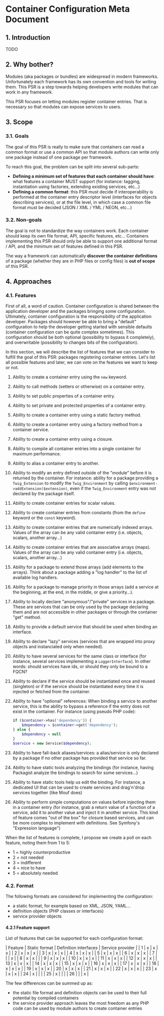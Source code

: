 # Container Configuration Meta Document

## 1. Introduction

TODO

## 2. Why bother?

Modules (aka packages or bundles) are widespread in modern frameworks. Unfortunately each framework has its own convention and tools for writing them. This PSR is a step towards helping developers write modules that can work in any framework.

This PSR focuses on letting modules register container entries. That is necessary so that modules can expose services to users.

## 3. Scope

### 3.1. Goals

The goal of this PSR is really to make sure that containers can read a common format or use a common API so that module authors can write only one package instead of one package per framework.

To reach this goal, the problem can be split into several sub-parts:

- **Defining a minimum set of features that each container should have**: what features a container MUST support (for instance: tagging, instantiation using factories, extending existing services, etc...)
- **Defining a common format**: this PSR must decide if interoperability is performed at the container entry descriptor level (interfaces for objects describing services), or at the file level, in which case a common file format must be decided (JSON / XML / YML / NEON, etc...)

### 3.2. Non-goals

The goal is not to standardize the way containers work. Each container should keep its own file format, API, specific features, etc... Containers implementing this PSR should only be able to support one additional format / API, and the minimum set of features defined in this PSR.

The way a framework can automatically **discover the container definitions** of a package (whether they are in PHP files or config files) is **out of scope** of this PSR.

## 4. Approaches

### 4.1. Features

First of all, a word of caution. Container configuration is shared between the application developer and the packages bringing some configuration. Ultimately, container configuration is the responsibility of the application developer. Packages should however be able to bring a "default" configuration to help the developer getting started with sensible defaults (container configuration can be quite complex sometimes). This configuration should be both optional (possibility to bypass it completely), and overwritable (possibility to changes bits of the configuration).

In this section, we will describe the list of features that we can consider to fulfill the goal of this PSR: packages registering container entries. Let's list all possible features and later, we can vote on the features we want to keep or not.

1. Ability to create a container entry using the `new` keyword.

1. Ability to call methods (setters or otherwise) on a container entry.

1. Ability to set public properties of a container entry.

1. Ability to set private and protected properties of a container entry.

1. Ability to create a container entry using a static factory method.

1. Ability to create a container entry using a factory method from a container service.

1. Ability to create a container entry using a closure.

1. Ability to compile all container entries into a single container for maximum performance.

1. Ability to alias a container entry to another.

1. Ability to modify an entry defined outside of the "module" before it is returned by the container. For instance: ability for a package providing a `Twig_Extension` to modify the `Twig_Environment` by calling `$environment->addExtension($extension)`, even if the `Twig_Environment` entry was not declared by the package itself.

1. Ability to create container entries for scalar values.

1. Ability to create container entries from constants (from the `define` keyword or the `const` keyword).

1. Ability to create container entries that are numerically indexed arrays. Values of the array can be any valid container entry (i.e. objects, scalars, another array...)

1. Ability to create container entries that are associative arrays (maps). Values of the array can be any valid container entry (i.e. objects, scalars, another array...)

1. Ability for a package to extend those arrays (add elements to the arrays). Think about a package adding a "log handler" to the list of available log handlers.

1. Ability for a package to manage priority in those arrays (add a service at the beginning, at the end, in the middle, or give a priority...).

1. Ability to locally declare "anonymous"/"private" services in a package. These are services that can be only used by the package declaring them and are not accessible in other packages or through the container "get" method.

1. Ability to provide a default service that should be used when binding an interface.

1. Ability to declare "lazy" services (services that are wrapped into proxy objects and instanciated only when needed).

1. Ability to have several services for the same class or interface (for instance, several services implementing a `LoggerInterface`). In other words: should services have ids, or should they only be bound to a FQCN?

1. Ability to declare if the service should be instantiated once and reused (singleton) or if the service should be instantiated every time it is injected or fetched from the container.

1. Ability to have "optional" references: When binding a service to another service, this is the ability to bypass a reference if the entry does not exist in the container. For instance (using pseudo PHP code):
   ```php
   if ($container->has('dependency')) {
       $dependency = $container->get('dependency');
   } else {
       $dependency = null
   }
   $service = new Service($dependency);
   ```

1. Ability to have fall-back aliases/services: a alias/service is only declared by a package if no other package has provided that service so far.

1. Ability to have static tools analyzing the bindings (for instance, having Packagist analyze the bindings to search for some services...)

1. Ability to have static tools help us edit the binding. For instance, a dedicated UI that can be used to create services and drag'n'drop services together (like Mouf does)

1. Ability to perform simple computations on values before injecting them in a container entry (for instance, grab a return value of a function of a service, add it to another value and inject it in another service. This kind of feature comes "out of the box" for closure based services, and can be more complex to implement with definitions. See Symfony's "Expression language")

When the list of features is complete, I propose we create a poll on each feature, noting them from 1 to 5:

- 1 = highly counterproductive
- 2 = not needed
- 3 = indifferent
- 4 = nice to have
- 5 = absolutely needed


### 4.2. Format

The following formats are considered for implementing the configuration:

- a static format, for example based on XML, JSON, YAML...
- definition objects (PHP classes or interfaces)
- service provider objects

#### 4.2.1 Feature support

List of features that can be supported for each configuration format:

| Feature | Static format | Definition interfaces | Service provider |
| 1  | x | x | x |
| 2  | x | x | x |
| 3  | x | x | x |
| 4  | x | x | x |
| 5  | x | x | x |
| 6  | x | x | x |
| 7  |   |   | x |
| 8  | x | x |   |
| 9  | x | x | x |
| 10 | x | x | x |
| 11 | x | x | x |
| 12 | x | x | x |
| 13 | x | x | x |
| 14 | x | x | x |
| 15 | x | x | x |
| 16 | x | x | x |
| 17 | x | x | x |
| 18 | x | x | x |
| 19 | x | x | x |
| 20 | x | x | x |
| 21 | x | x | x |
| 22 | x | x | x |
| 23 | x | x | x |
| 24 | x |   |   |
| 25 | x |   |   |
| 26 |   |   | x |

The few differences can be summed up as:

- the static file format and definition objects can be used to their full potential by compiled containers
- the service provider approach leaves the most freedom as any PHP code can be used by module authors to create container entries
